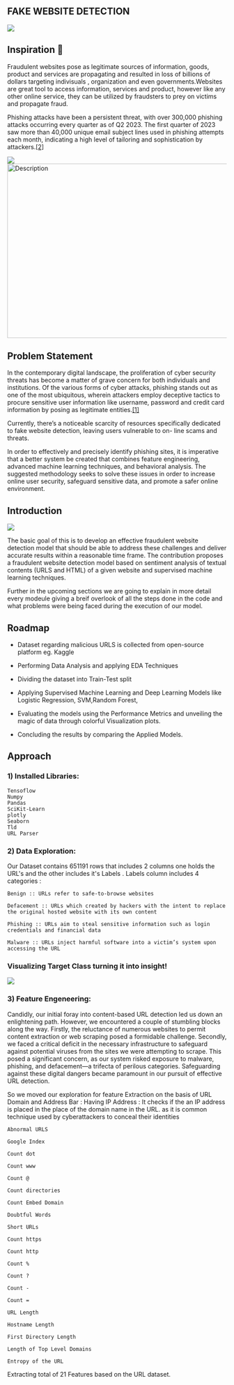 ##   FAKE WEBSITE DETECTION
![](https://github.com/InzishKhan/Fake-Website-Detection/blob/main/logos.jpeg)

## Inspiration 🤔
Fraudulent websites pose as legitimate sources of information, goods, 
product and services are propagating and resulted in loss of billions of dollars targeting indivisuals , organization and even governments.Websites 
are great tool to access information, services and product, however like any other 
online service, they can be utilized by fraudsters to prey on victims and propagate 
fraud.

Phishing attacks have been a persistent threat, with over 300,000 phishing attacks occurring every quarter as of Q2 2023. The first quarter of 2023 saw more than 40,000 unique email subject lines used in phishing attempts each month, indicating a high level of tailoring and sophistication by attackers.[[2]](https://www.comparitech.com/blog/vpn-privacy/phishing-statistics-facts/)

![](https://github.com/InzishKhan/Fake-Website-Detection/blob/main/pics1.jpeg)
<img src="https://github.com/InzishKhan/Fake-Website-Detection/blob/main/pics2.png" alt="Description" width="1000" height="400">

## Problem Statement 

In the contemporary digital landscape, the proliferation of
 cyber security threats has become a matter of grave concern for
 both individuals and institutions. Of the various forms of cyber
 attacks, phishing stands out as one of the most ubiquitous,
 wherein attackers employ deceptive tactics to procure sensitive
 user information like username, password and credit card
 information by posing as legitimate entities.[[1]](https://www.researchgate.net/publication/345977903_A_Novel_Ensemble_Machine_Learning_Method_to_Detect_Phishing_Attack)

 Currently, there’s a noticeable scarcity of resources
specifically dedicated to fake website detection, leaving users vulnerable to on-
line scams and threats.

In order to effectively and precisely identify phishing sites, it is imperative that a better system be created that combines feature engineering, advanced machine learning techniques, and behavioral analysis. The suggested methodology seeks to solve these issues in order to increase online user security, safeguard sensitive data, and promote a safer online environment.

## Introduction 
![](https://github.com/InzishKhan/Fake-Website-Detection/blob/main/pics3.gif)

The basic goal of this is to develop an effective fraudulent website detection model that should be able to address these 
challenges and deliver accurate results within a reasonable time frame. The contribution 
proposes a fraudulent website detection model based on sentiment analysis of textual 
contents (URLS and HTML) of a given website and supervised machine learning techniques.

Further in the upcoming sections we are going to explain in more detail every modeule giving a breif overlook of all the steps done in the code and what problems were being faced during the execution of our model.

## Roadmap

- Dataset regarding malicious URLS is collected from open-source platform eg. Kaggle 

- Performing Data Analysis and applying EDA Techniques
- Dividing the dataset into Train-Test split 
- Applying Supervised Machine Learning and  Deep Learning Models like Logistic Regression, SVM,Random Forest, 
- Evaluating the models using the Performance Metrics and unveiling the magic of data through colorful Visualization plots.
- Concluding the results by comparing the Applied Models.

## Approach
### 1) Installed Libraries:
    Tensoflow
    Numpy
    Pandas
    SciKit-Learn
    plotly
    Seaborn
    Tld
    URL Parser


### 2) Data Exploration:
Our Dataset contains 651191 rows that includes 2 columns one holds the URL's and the other includes it's Labels . Labels column includes 4 categories :

    Benign :: URLs refer to safe-to-browse websites

    Defacement :: URLs which created by hackers with the intent to replace the original hosted website with its own content

    Phishing :: URLs aim to steal sensitive information such as login credentials and financial data

    Malware :: URLs inject harmful software into a victim’s system upon accessing the URL

### Visualizing Target Class turning it into insight!
![](https://github.com/InzishKhan/Fake-Website-Detection/blob/main/pics4.png)

### 3) Feature Engeneering:
Candidly, our initial foray into content-based URL detection led us down an enlightening path. However, we encountered a couple of stumbling blocks along the way. Firstly, the reluctance of numerous websites to permit content extraction or web scraping posed a formidable challenge. Secondly, we faced a critical deficit in the necessary infrastructure to safeguard against potential viruses from the sites we were attempting to scrape. This posed a significant concern, as our system risked exposure to malware, phishing, and defacement—a trifecta of perilous categories. Safeguarding against these digital dangers became paramount in our pursuit of effective URL detection.

So we moved our exploration for feature Extraction on the basis of URL Domain and Address Bar :
Having IP Address : It checks if the an IP address is placed in the place of the domain name in the URL. as it is common technique used by cyberattackers to conceal their identities

    Abnormal URLS 

    Google Index 

    Count dot 

    Count www 

    Count @ 

    Count directories 

    Count Embed Domain 

    Doubtful Words 

    Short URLs 

    Count https

    Count http 

    Count % 

    Count ? 

    Count - 

    Count = 

    URL Length 

    Hostname Length 

    First Directory Length 

    Length of Top Level Domains 

    Entropy of the URL 

Extracting total of 21 Features based on the URL dataset. 

